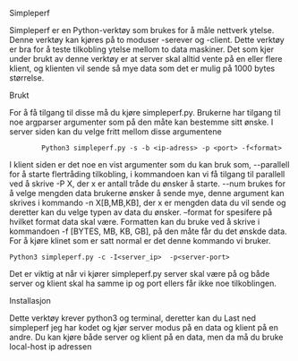 Simpleperf

Simpleperf er en Python-verktøy som brukes for å måle nettverk ytelse. Denne verktøy kan kjøres på to moduser -serever og -client. Dette verktøy er bra for å teste tilkobling ytelse mellom to data maskiner. Det som kjer under brukt av denne verktøy er at server skal alltid vente på en eller flere klient, og klienten vil sende så mye data som det er mulig på 1000 bytes størrelse. 

Brukt

For å få tilgang til disse må du kjøre simpleperf.py. Brukerne har tilgang til noe argparser argumenter som på den måte kan bestemme sitt ønske. I server siden kan du velge fritt mellom disse argumentene

			Python3 simpleperf.py -s -b <ip-adress> -p <port> -f<format> 
 
I klient siden er det noe en vist argumenter som du kan bruk som, --parallell for å starte flertråding tilkobling, i kommandoen kan vi få tilgang til parallell ved å skrive -P X, der x er antall tråde du ønsker å starte. --num brukes for å velge mengden data brukerne ønsker å sende mye, denne argument kan skrives i kommando -n X[B,MB,KB], der x er mengden data du vil sende og deretter kan du velge typen av data du ønsker. –format for spesifere på hvilket format data skal være. Formatten kan du bruke ved å skrive i kommandoen -f [BYTES, MB, KB, GB], på den måte får du det ønskde data. For å kjøre klinet som er satt normal er det denne kommando vi bruker.

    Python3 simpleperf.py -c -I<server_ip>  -p<server-port>

Det er viktig at når vi kjører simpleperf.py server skal være på og både server og klient skal ha samme ip og port ellers får ikke noe tilkoblingen.

Installasjon

Dette verktøy krever python3 og terminal, deretter kan du Last ned simpleperf jeg har kodet og kjør server modus på en data og klient på en andre. Du kan kjøre både server og klient på en data, men da må du bruke local-host ip adressen


